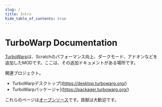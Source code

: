 ```yaml
---
slug: /
title: Intro
hide_table_of_contents: true
---
```


# TurboWarp Documentation

[TurboWarp](https://turbowarp.org/)は、Scratchのパフォーマンス向上、ダークモード、アドオンなどを追加したMODです。ここは、その追加ドキュメントがある場所です。

関連プロジェクト。

 - TurboWarpデスクトップ](https://desktop.turbowarp.org/)
 - TurboWarpパッケージャ](https://packager.turbowarp.org/)

これらのページは[オープンソース](https://github.com/TurboWarp/docs)です。貢献は大歓迎です。
